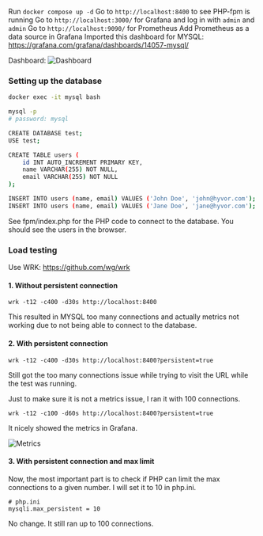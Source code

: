 Run `docker compose up -d`
Go to `http://localhost:8400` to see PHP-fpm is running
Go to `http://localhost:3000/` for Grafana and log in with `admin` and `admin`
Go to `http://localhost:9090/` for Prometheus
Add Prometheus as a data source in Grafana
Imported this dashboard for MYSQL: https://grafana.com/grafana/dashboards/14057-mysql/

Dashboard:
![Dashboard](../assets/screenshot-grafana-mysql.png)

### Setting up the database

```bash
docker exec -it mysql bash

mysql -p
# password: mysql

CREATE DATABASE test;
USE test;

CREATE TABLE users (
    id INT AUTO_INCREMENT PRIMARY KEY,
    name VARCHAR(255) NOT NULL,
    email VARCHAR(255) NOT NULL
);

INSERT INTO users (name, email) VALUES ('John Doe', 'john@hyvor.com');
INSERT INTO users (name, email) VALUES ('Jane Doe', 'jane@hyvor.com');
```

See fpm/index.php for the PHP code to connect to the database. You should see the users in the browser.

### Load testing

Use WRK: https://github.com/wg/wrk

#### 1. Without persistent connection

```
wrk -t12 -c400 -d30s http://localhost:8400
```

This resulted in MYSQL too many connections and actually metrics not working due to not being able to connect to the database.

#### 2. With persistent connection

```
wrk -t12 -c400 -d30s http://localhost:8400?persistent=true
```

Still got the too many connections issue while trying to visit the URL while the test was running.

Just to make sure it is not a metrics issue, I ran it with 100 connections.

```
wrk -t12 -c100 -d60s http://localhost:8400?persistent=true
```

It nicely showed the metrics in Grafana.

![Metrics](../assets/screenshot-mysql-100.png)

#### 3. With persistent connection and max limit

Now, the most important part is to check if PHP can limit the max connections to a given number. I will set it to 10 in php.ini.

```
# php.ini
mysqli.max_persistent = 10
```

No change. It still ran up to 100 connections.
